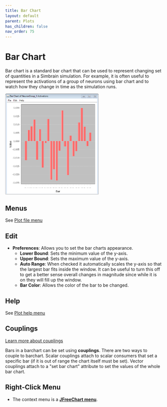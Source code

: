 ```yaml
---
title: Bar Chart
layout: default
parent: Plots
has_children: false
nav_order: 75
---
```


# Bar Chart

Bar chart is a standard bar chart that can be used to represent changing set of quantities in a Simbrain simulation. For example, it is often useful to represent the activations of a group of neurons using bar chart and to watch how they change in time as the simulation runs.

<img src="../../assets/images/barChartRandom.png" style="width:300px;"/>

## Menus

See [Plot file menu](index.html#file)

## Edit

- **Preferences**: Allows you to set the bar charts appearance.
    - **Lower Bound**: Sets the minimum value of the y-axis.
    - **Upper Bound**: Sets the maximum value of the y-axis.
    - **Auto Range**: When checked it automatically scales the y-axis so that the largest bar fits inside the window. It can be useful to turn this off to get a better sense overall changes in magnitude since while it is on they will fill up the window.
    - **Bar Color**: Allows the color of the bar to be changed.

## Help

See [Plot help menu](index.html#help)

## Couplings
<a href="../workspace/couplings.md">Learn more about couplings</a>

Bars in a barchart can be set using **couplings**. There are two ways to couple to barchart. Scalar couplings attach to scalar consumers that set a specific bar (if it is out of range the chart itself must be set). Vector couplings attach to a "set bar chart" attribute to set the values of the whole bar chart.

## Right-Click Menu

- The context menu is a **[JFreeChart menu](./#jfreechart-right-click-menu)**.